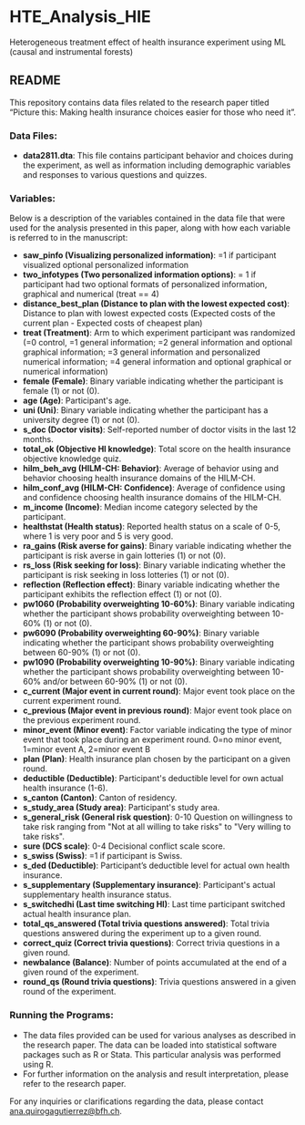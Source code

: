 # HTE_Analysis_HIE
Heterogeneous treatment effect of health insurance experiment using ML (causal and instrumental forests)

## README

This repository contains data files related to the research paper titled “Picture this: Making health insurance choices easier for those who need it”.

### Data Files:
* **data2811.dta**: This file contains participant behavior and choices during the experiment, as well as information including demographic variables and responses to various questions and quizzes.

### Variables:
Below is a description of the variables contained in the data file that were used for the analysis presented in this paper, along with how each variable is referred to in the manuscript:

- **saw_pinfo (Visualizing personalized information)**: =1 if participant visualized optional personalized information
- **two_infotypes (Two personalized information options)**: = 1 if participant had two optional formats of personalized information, graphical and numerical (treat == 4)
- **distance_best_plan (Distance to plan with the lowest expected cost)**: Distance to plan with lowest expected costs (Expected costs of the current plan - Expected costs of cheapest plan)
- **treat (Treatment)**: Arm to which experiment participant was randomized (=0 control, =1 general information; =2 general information and optional graphical information; =3 general information and personalized numerical information; =4 general information and optional graphical or numerical information)
- **female (Female)**: Binary variable indicating whether the participant is female (1) or not (0).
- **age (Age)**: Participant's age.
- **uni (Uni)**: Binary variable indicating whether the participant has a university degree (1) or not (0).
- **s_doc (Doctor visits)**: Self-reported number of doctor visits in the last 12 months.
- **total_ok (Objective HI knowledge)**: Total score on the health insurance objective knowledge quiz.
- **hilm_beh_avg (HILM-CH: Behavior)**: Average of behavior using and behavior choosing health insurance domains of the HILM-CH.
- **hilm_conf_avg (HILM-CH: Confidence)**: Average of confidence using and confidence choosing health insurance domains of the HILM-CH.
- **m_income (Income)**: Median income category selected by the participant.
- **healthstat (Health status)**: Reported health status on a scale of 0-5, where 1 is very poor and 5 is very good.
- **ra_gains (Risk averse for gains)**: Binary variable indicating whether the participant is risk averse in gain lotteries (1) or not (0).
- **rs_loss (Risk seeking for loss)**: Binary variable indicating whether the participant is risk seeking in loss lotteries (1) or not (0).
- **reflection (Reflection effect)**: Binary variable indicating whether the participant exhibits the reflection effect (1) or not (0).
- **pw1060 (Probability overweighting 10-60%)**: Binary variable indicating whether the participant shows probability overweighting between 10-60% (1) or not (0).
- **pw6090 (Probability overweighting 60-90%)**: Binary variable indicating whether the participant shows probability overweighting between 60-90% (1) or not (0).
- **pw1090 (Probability overweighting 10-90%)**: Binary variable indicating whether the participant shows probability overweighting between 10-60% and/or between 60-90% (1) or not (0).
- **c_current (Major event in current round)**: Major event took place on the current experiment round.
- **c_previous (Major event in previous round)**: Major event took place on the previous experiment round.
- **minor_event (Minor event)**: Factor variable indicating the type of minor event that took place during an experiment round. 0=no minor event, 1=minor event A, 2=minor event B
- **plan (Plan)**: Health insurance plan chosen by the participant on a given round.
- **deductible (Deductible)**: Participant's deductible level for own actual health insurance (1-6).
- **s_canton (Canton)**: Canton of residency.
- **s_study_area (Study area)**: Participant's study area.
- **s_general_risk (General risk question)**: 0-10 Question on willingness to take risk ranging from "Not at all willing to take risks" to "Very willing to take risks".
- **sure (DCS scale)**: 0-4 Decisional conflict scale score.
- **s_swiss (Swiss)**: =1 if participant is Swiss.
- **s_ded (Deductible)**: Participant’s deductible level for actual own health insurance.
- **s_supplementary (Supplementary insurance)**: Participant's actual supplementary health insurance status.
- **s_switchedhi (Last time switching HI)**: Last time participant switched actual health insurance plan.
- **total_qs_answered (Total trivia questions answered)**: Total trivia questions answered during the experiment up to a given round.
- **correct_quiz (Correct trivia questions)**: Correct trivia questions in a given round.
- **newbalance (Balance)**: Number of points accumulated at the end of a given round of the experiment.
- **round_qs (Round trivia questions)**: Trivia questions answered in a given round of the experiment.

### Running the Programs:

* The data files provided can be used for various analyses as described in the research paper. The data can be loaded into statistical software packages such as R or Stata. This particular analysis was performed using R.
* For further information on the analysis and result interpretation, please refer to the research paper.

For any inquiries or clarifications regarding the data, please contact [ana.quirogagutierrez@bfh.ch](mailto:ana.quirogagutierrez@bfh.ch).

